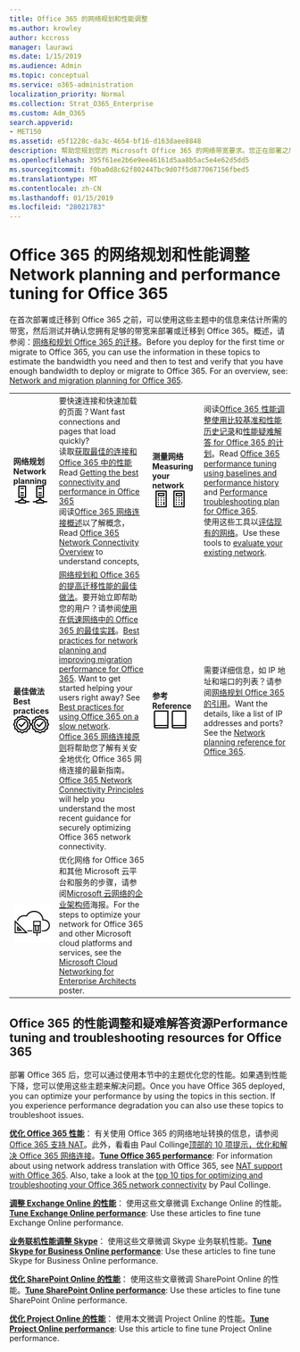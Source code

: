```yaml
---
title: Office 365 的网络规划和性能调整
ms.author: krowley
author: kccross
manager: laurawi
ms.date: 1/15/2019
ms.audience: Admin
ms.topic: conceptual
ms.service: o365-administration
localization_priority: Normal
ms.collection: Strat_O365_Enterprise
ms.custom: Adm_O365
search.appverid:
- MET150
ms.assetid: e5f1228c-da3c-4654-bf16-d163daee8848
description: 帮助您规划您的 Microsoft Office 365 的网络带宽要求。您正在部署之后，返回这里微调，并解决 Office 365 性能。
ms.openlocfilehash: 395f61ee2b6e9ee46161d5aa8b5ac5e4e62d5dd5
ms.sourcegitcommit: f0ba0d8c62f802447bc9d07f5d877067156fbed5
ms.translationtype: MT
ms.contentlocale: zh-CN
ms.lasthandoff: 01/15/2019
ms.locfileid: "28021783"
---
```

# <a name="network-planning-and-performance-tuning-for-office-365"></a><span data-ttu-id="5b8ae-104">Office 365 的网络规划和性能调整</span><span class="sxs-lookup"><span data-stu-id="5b8ae-104">Network planning and performance tuning for Office 365</span></span>
<span data-ttu-id="5b8ae-p102">在首次部署或迁移到 Office 365 之前，可以使用这些主题中的信息来估计所需的带宽，然后测试并确认您拥有足够的带宽来部署或迁移到 Office 365。概述，请参阅：[网络和规划 Office 365 的迁移](network-and-migration-planning.md)。</span><span class="sxs-lookup"><span data-stu-id="5b8ae-p102">Before you deploy for the first time or migrate to Office 365, you can use the information in these topics to estimate the bandwidth you need and then to test and verify that you have enough bandwidth to deploy or migrate to Office 365. For an overview, see: [Network and migration planning for Office 365](network-and-migration-planning.md).</span></span>
  
|||||
|:-----|:-----|:-----|:-----|
|<span data-ttu-id="5b8ae-107">**网络规划**</span><span class="sxs-lookup"><span data-stu-id="5b8ae-107">**Network planning**</span></span> <br/> <span data-ttu-id="5b8ae-108">![网络](media/5e9dcd06-601b-4b28-88dc-f524e7548794.png)</span><span class="sxs-lookup"><span data-stu-id="5b8ae-108">![Network](media/5e9dcd06-601b-4b28-88dc-f524e7548794.png)</span></span>           <br/> |<span data-ttu-id="5b8ae-109">要快速连接和快速加载的页面？</span><span class="sxs-lookup"><span data-stu-id="5b8ae-109">Want fast connections and pages that load quickly?</span></span>  <br/> <span data-ttu-id="5b8ae-110">读取[获取最佳的连接和 Office 365 中的性能](https://aka.ms/o365perfprinciples)</span><span class="sxs-lookup"><span data-stu-id="5b8ae-110">Read [Getting the best connectivity and performance in Office 365](https://aka.ms/o365perfprinciples)</span></span> <br/> <span data-ttu-id="5b8ae-111">阅读[Office 365 网络连接概述](https://docs.microsoft.com/en-us/office365/enterprise/office-365-networking-overview)以了解概念，</span><span class="sxs-lookup"><span data-stu-id="5b8ae-111">Read [Office 365 Network Connectivity Overview](https://docs.microsoft.com/en-us/office365/enterprise/office-365-networking-overview) to understand concepts,</span></span>  <br/> |<span data-ttu-id="5b8ae-112">**测量网络**</span><span class="sxs-lookup"><span data-stu-id="5b8ae-112">**Measuring your network**</span></span> <br/> <span data-ttu-id="5b8ae-113">![“计算器”](media/d690a132-4884-40eb-a918-526bb3dff3cc.png)</span><span class="sxs-lookup"><span data-stu-id="5b8ae-113">![Calculator](media/d690a132-4884-40eb-a918-526bb3dff3cc.png)</span></span>           <br/> |<span data-ttu-id="5b8ae-114">阅读[Office 365 性能调整使用比较基准和性能历史记录](performance-tuning-using-baselines-and-history.md)和[性能疑难解答 for Office 365 的计划](performance-troubleshooting-plan.md)。</span><span class="sxs-lookup"><span data-stu-id="5b8ae-114">Read [Office 365 performance tuning using baselines and performance history](performance-tuning-using-baselines-and-history.md) and [Performance troubleshooting plan for Office 365](performance-troubleshooting-plan.md).</span></span>  <br/> <span data-ttu-id="5b8ae-115">使用这些工具以[评估现有的网络](network-and-migration-planning.md#calculators)。</span><span class="sxs-lookup"><span data-stu-id="5b8ae-115">Use these tools to [evaluate your existing network](network-and-migration-planning.md#calculators).</span></span>  <br/> |
|<span data-ttu-id="5b8ae-116">**最佳做法**</span><span class="sxs-lookup"><span data-stu-id="5b8ae-116">**Best practices**</span></span> <br/> <span data-ttu-id="5b8ae-117">![最佳做法](media/2a659a5c-1007-47d3-a6c6-a19e018ab29b.png)</span><span class="sxs-lookup"><span data-stu-id="5b8ae-117">![Best practices](media/2a659a5c-1007-47d3-a6c6-a19e018ab29b.png)</span></span>           <br/> |<span data-ttu-id="5b8ae-p103">[网络规划和 Office 365 的提高迁移性能的最佳做法](network-and-migration-planning.md#BestPractices)。要开始立即帮助您的用户？请参阅[使用在低速网络中的 Office 365 的最佳实践](https://support.office.com/article/fd16c8d2-4799-4c39-8fd7-045f06640166)。</span><span class="sxs-lookup"><span data-stu-id="5b8ae-p103">[Best practices for network planning and improving migration performance for Office 365](network-and-migration-planning.md#BestPractices). Want to get started helping your users right away? See [Best practices for using Office 365 on a slow network](https://support.office.com/article/fd16c8d2-4799-4c39-8fd7-045f06640166).  </span></span><br/> <span data-ttu-id="5b8ae-121">[Office 365 网络连接原则](https://aka.ms/o365networkingprinciples)将帮助您了解有关安全地优化 Office 365 网络连接的最新指南。</span><span class="sxs-lookup"><span data-stu-id="5b8ae-121">[Office 365 Network Connectivity Principles](https://aka.ms/o365networkingprinciples) will help you understand the most recent guidance for securely optimizing Office 365 network connectivity.</span></span>  <br/> |<span data-ttu-id="5b8ae-122">**参考**</span><span class="sxs-lookup"><span data-stu-id="5b8ae-122">**Reference**</span></span> <br/> <span data-ttu-id="5b8ae-123">![书籍或日记](media/56dff3c1-f605-48d8-811f-7d13ce639ecd.png)</span><span class="sxs-lookup"><span data-stu-id="5b8ae-123">![Book or Journal](media/56dff3c1-f605-48d8-811f-7d13ce639ecd.png)</span></span>           <br/> |<span data-ttu-id="5b8ae-p104">需要详细信息，如 IP 地址和端口的列表？请参阅[网络规划 Office 365 的引用](network-and-migration-planning.md#NetReference)。</span><span class="sxs-lookup"><span data-stu-id="5b8ae-p104">Want the details, like a list of IP addresses and ports? See the [Network planning reference for Office 365](network-and-migration-planning.md#NetReference).  </span></span><br/> |
|![请参阅 Microsoft 云网络企业架构师海报](media/3094be9f-2407-4fa5-896d-aa66ef7b9bb9.png)           <br/> |<span data-ttu-id="5b8ae-127">优化网络 for Office 365 和其他 Microsoft 云平台和服务的步骤，请参阅[Microsoft 云网络的企业架构师](https://aka.ms/cloudarchnetworking)海报。</span><span class="sxs-lookup"><span data-stu-id="5b8ae-127">For the steps to optimize your network for Office 365 and other Microsoft cloud platforms and services, see the [Microsoft Cloud Networking for Enterprise Architects](https://aka.ms/cloudarchnetworking) poster.</span></span>  <br/> |
   
## <a name="performance-tuning-and-troubleshooting-resources-for-office-365"></a><span data-ttu-id="5b8ae-128">Office 365 的性能调整和疑难解答资源</span><span class="sxs-lookup"><span data-stu-id="5b8ae-128">Performance tuning and troubleshooting resources for Office 365</span></span>
<span data-ttu-id="5b8ae-129"><a name="apptuning"> </a></span><span class="sxs-lookup"><span data-stu-id="5b8ae-129"></span></span>

<span data-ttu-id="5b8ae-p105">部署 Office 365 后，您可以通过使用本节中的主题优化您的性能。如果遇到性能下降，您可以使用这些主题来解决问题。</span><span class="sxs-lookup"><span data-stu-id="5b8ae-p105">Once you have Office 365 deployed, you can optimize your performance by using the topics in this section. If you experience performance degradation you can also use these topics to troubleshoot issues.</span></span>
  
 <span data-ttu-id="5b8ae-p106">**[优化 Office 365 性能](tune-office-365-performance.md)**： 有关使用 Office 365 的网络地址转换的信息，请参阅[Office 365 支持 NAT](nat-support-with-office-365.md)。此外，看看由 Paul Collinge[顶部的 10 项提示，优化和解决 Office 365 网络连接](https://blogs.technet.com/b/onthewire/archive/2014/06/18/top-10-tips-for-optimising-amp-troubleshooting-your-office-365-network-connectivity.aspx)。</span><span class="sxs-lookup"><span data-stu-id="5b8ae-p106">**[Tune Office 365 performance](tune-office-365-performance.md)**: For information about using network address translation with Office 365, see [NAT support with Office 365](nat-support-with-office-365.md). Also, take a look at the [top 10 tips for optimizing and troubleshooting your Office 365 network connectivity](https://blogs.technet.com/b/onthewire/archive/2014/06/18/top-10-tips-for-optimising-amp-troubleshooting-your-office-365-network-connectivity.aspx) by Paul Collinge.</span></span> 
  
 <span data-ttu-id="5b8ae-134">**[调整 Exchange Online 的性能](tune-exchange-online-performance.md)**： 使用这些文章微调 Exchange Online 的性能。</span><span class="sxs-lookup"><span data-stu-id="5b8ae-134">**[Tune Exchange Online performance](tune-exchange-online-performance.md)**: Use these articles to fine tune Exchange Online performance.</span></span> 
  
 <span data-ttu-id="5b8ae-135">**[业务联机性能调整 Skype](tune-skype-for-business-online-performance.md)**： 使用这些文章微调 Skype 业务联机性能。</span><span class="sxs-lookup"><span data-stu-id="5b8ae-135">**[Tune Skype for Business Online performance](tune-skype-for-business-online-performance.md)**: Use these articles to fine tune Skype for Business Online performance.</span></span> 
  
 <span data-ttu-id="5b8ae-136">**[优化 SharePoint Online 的性能](tune-sharepoint-online-performance.md)**： 使用这些文章微调 SharePoint Online 的性能。</span><span class="sxs-lookup"><span data-stu-id="5b8ae-136">**[Tune SharePoint Online performance](tune-sharepoint-online-performance.md)**: Use these articles to fine tune SharePoint Online performance.</span></span> 
  
 <span data-ttu-id="5b8ae-137">**[优化 Project Online 的性能](https://support.office.com/article/12ba0ebd-c616-42e5-b9b6-cad570e8409c)**： 使用本文微调 Project Online 的性能。</span><span class="sxs-lookup"><span data-stu-id="5b8ae-137">**[Tune Project Online performance](https://support.office.com/article/12ba0ebd-c616-42e5-b9b6-cad570e8409c)**: Use this article to fine tune Project Online performance.</span></span> 
  

